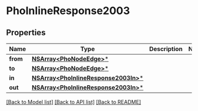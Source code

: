 # PhoInlineResponse2003

## Properties
Name | Type | Description | Notes
------------ | ------------- | ------------- | -------------
**from** | [**NSArray&lt;PhoNodeEdge&gt;***](PhoNodeEdge.md) |  | 
**to** | [**NSArray&lt;PhoNodeEdge&gt;***](PhoNodeEdge.md) |  | 
**in** | [**NSArray&lt;PhoInlineResponse2003In&gt;***](PhoInlineResponse2003In.md) |  | 
**out** | [**NSArray&lt;PhoInlineResponse2003In&gt;***](PhoInlineResponse2003In.md) |  | 

[[Back to Model list]](../README.md#documentation-for-models) [[Back to API list]](../README.md#documentation-for-api-endpoints) [[Back to README]](../README.md)


